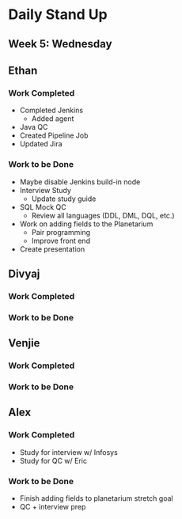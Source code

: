 # Daily Stand Up
## Week 5: Wednesday

## Ethan

### Work Completed

- Completed Jenkins
  - Added agent
- Java QC
- Created Pipeline Job
- Updated Jira

### Work to be Done

- Maybe disable Jenkins build-in node
- Interview Study
  - Update study guide
- SQL Mock QC
  - Review all languages (DDL, DML, DQL, etc.)
- Work on adding fields to the Planetarium
  - Pair programming
  - Improve front end
- Create presentation

## Divyaj

### Work Completed



### Work to be Done



## Venjie

### Work Completed



### Work to be Done



## Alex

### Work Completed
- Study for interview w/ Infosys
- Study for QC w/ Eric

### Work to be Done
- Finish adding fields to planetarium stretch goal
- QC + interview prep
